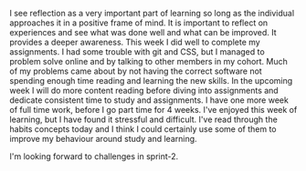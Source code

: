 I see reflection as a very important part of learning so long as the individual approaches it in a positive frame of mind.
It is important to reflect on experiences and see what was done well and what can be improved. It provides a deeper awareness.
This week I did well to complete my assignments. I had some trouble with git and CSS, but I managed to problem solve online and by talking to other members in my cohort. Much of my problems came about by not having the correct software not spending enough time reading and learning the new skills.
In the upcoming week I will do more content reading before diving into assignments and dedicate consistent time to study and assignments. I have one more week of full time work, before I go part time for 4 weeks. I've enjoyed this week of learning, but I have found it stressful and difficult. I've read through the habits concepts today and I think I could certainly use some of them to improve my behaviour around study and learning.

I'm looking forward to challenges in sprint-2.
